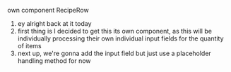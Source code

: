 own component RecipeRow
1. ey alright back at it today
2. first thing is I decided to get this its own component, as this will be individually processing their own individual input fields for the quantity of items
3. next up, we're gonna add the input field but just use a placeholder handling method for now